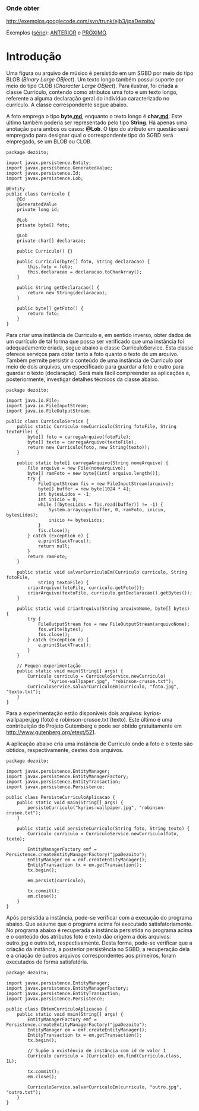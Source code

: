 ### Onde obter ###
http://exemplos.googlecode.com/svn/trunk/ejb3/jpaDezoito/

Exemplos ([série](http://code.google.com/p/exemplos/wiki/ejbPersistence)): [ANTERIOR](http://code.google.com/p/exemplos/wiki/jpaDezessete) e [PRÓXIMO](http://code.google.com/p/exemplos/wiki/jpaDezenove).

# Introdução #
Uma figura ou arquivo de músico é persistido em um SGBD por meio do tipo BLOB (_Binary Large OBject_). Um texto longo também possui suporte por meio do tipo CLOB (_Character Large OBject_). Para ilustrar, foi criada a classe Curriculo, contendo como atributos uma foto e um texto longo, referente a alguma declaração geral do indivíduo caracterizado no currículo. A classe correspondente segue abaixo.

A foto emprega o tipo **byte[.md](.md)**, enquanto o texto longo é **char[.md](.md)**. Este último também poderia ser representado pelo tipo **String**. Há apenas uma anotação para ambos os casos: **@Lob**. O tipo do atributo em questão será empregado para designar qual o correspondente tipo do SGBD será empregado, se um BLOB ou CLOB.

```
package dezoito;

import javax.persistence.Entity;
import javax.persistence.GeneratedValue;
import javax.persistence.Id;
import javax.persistence.Lob;

@Entity
public class Curriculo {
	@Id
	@GeneratedValue
	private long id;
	
	@Lob
	private byte[] foto;
	
	@Lob
	private char[] declaracao;
	
	public Curriculo() {}
	
	public Curriculo(byte[] foto, String declaracao) {
		this.foto = foto;
		this.declaracao = declaracao.toCharArray();
	}
	
	public String getDeclaracao() {
		return new String(declaracao);
	}
	
	public byte[] getFoto() {
		return foto;
	}
}
```

Para criar uma instância de Curriculo e, em sentido inverso, obter dados de um currículo de tal forma que possa ser verificado que uma instância foi adequadamente criada, segue abaixo a classe CurriculoService. Esta classe oferece serviços para obter tanto a foto quanto o texto de um arquivo. Também permite persistir o conteúdo de uma instância de Curriculo por meio de dois arquivos, um especificado para guardar a foto e outro para guardar o texto (declaração). Será mais fácil compreender as aplicações e, posteriormente, investigar detalhes técnicos da classe abaixo.

```
package dezoito;

import java.io.File;
import java.io.FileInputStream;
import java.io.FileOutputStream;

public class CurriculoService {
	public static Curriculo newCurriculo(String fotoFile, String textoFile) {
		byte[] foto = carregaArquivo(fotoFile);
		byte[] texto = carregaArquivo(textoFile);
		return new Curriculo(foto, new String(texto));
	}

	public static byte[] carregaArquivo(String nomeArquivo) {
		File arquivo = new File(nomeArquivo);
		byte[] ramFoto = new byte[(int) arquivo.length()];
		try {
			FileInputStream fis = new FileInputStream(arquivo);
			byte[] buffer = new byte[1024 * 4];
			int bytesLidos = -1;
			int inicio = 0;
			while ((bytesLidos = fis.read(buffer)) != -1) {
				System.arraycopy(buffer, 0, ramFoto, inicio, bytesLidos);
				inicio += bytesLidos;
			}
			fis.close();
		} catch (Exception e) {
			e.printStackTrace();
			return null;
		}
		return ramFoto;
	}

	public static void salvarCurriculoEm(Curriculo curriculo, String fotoFile,
			String textoFile) {
		criarArquivo(fotoFile, curriculo.getFoto());
		criarArquivo(textoFile, curriculo.getDeclaracao().getBytes());
	}

	public static void criarArquivo(String arquivoNome, byte[] bytes) {
		try {
			FileOutputStream fos = new FileOutputStream(arquivoNome);
			fos.write(bytes);
			fos.close();
		} catch (Exception e) {
			e.printStackTrace();
		}
	}

	// Pequen experimentação
	public static void main(String[] args) {
		Curriculo curriculo = CurriculoService.newCurriculo(
				"kyrios-wallpaper.jpg", "robinson-crusoe.txt");
		CurriculoService.salvarCurriculoEm(curriculo, "foto.jpg", "texto.txt");
	}
}
```

Para a experimentação estão disponíveis dois arquivos: kyrios-wallpaper.jpg (foto) e robinson-crusoe.txt (texto). Este último é uma contribuição do Projeto Gutemberg e pode ser obtido gratuitamente em http://www.gutenberg.org/etext/521.

A aplicação abaixo cria uma instância de Curriculo onde a foto e o texto são obtidos, respectivamente, destes dois arquivos.

```
package dezoito;

import javax.persistence.EntityManager;
import javax.persistence.EntityManagerFactory;
import javax.persistence.EntityTransaction;
import javax.persistence.Persistence;

public class PersisteCurriculoAplicacao {
	public static void main(String[] args) {
		persisteCurriculo("kyrios-wallpaper.jpg", "robinson-crusoe.txt");
	}

	public static void persisteCurriculo(String foto, String texto) {
		Curriculo curriculo = CurriculoService.newCurriculo(foto, texto);
		
		EntityManagerFactory emf = Persistence.createEntityManagerFactory("jpaDezoito");
		EntityManager em = emf.createEntityManager();
		EntityTransaction tx = em.getTransaction();
		tx.begin();
		
		em.persist(curriculo);

		tx.commit();
		em.close();
	}
}
```

Após persistida a instância, pode-se verificar com a execução do programa abaixo. Que assume que o programa acima foi executado satisfatoriamente. No programa abaixo é recuperada a instância persistida no programa acima e o conteúdo dos atributos foto e texto dão origem a dois arquivos: outro.jpg e outro.txt, respectivamente. Desta forma, pode-se verificar que a criação da instância, a posterior persistência no SGBD, a recuperação dela e a criação de outros arquivos correspondentes aos primeiros, foram executados de forma satisfatória.

```
package dezoito;

import javax.persistence.EntityManager;
import javax.persistence.EntityManagerFactory;
import javax.persistence.EntityTransaction;
import javax.persistence.Persistence;

public class ObtemCurriculoAplicacao {
	public static void main(String[] args) {
		EntityManagerFactory emf = Persistence.createEntityManagerFactory("jpaDezoito");
		EntityManager em = emf.createEntityManager();
		EntityTransaction tx = em.getTransaction();
		tx.begin();
		
		// Supõe a existência de instância com id de valor 1
		Curriculo curriculo = (Curriculo) em.find(Curriculo.class, 1L);

		tx.commit();
		em.close();
		
		CurriculoService.salvarCurriculoEm(curriculo, "outro.jpg", "outro.txt");
	}
}
```